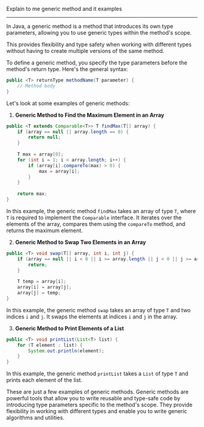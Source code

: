 Explain to me generic method and it examples

---

In Java, a generic method is a method that introduces its own type parameters, allowing you to use generic types within the method's scope. 

This provides flexibility and type safety when working with different types without having to create multiple versions of the same method.

To define a generic method, you specify the type parameters before the method's return type. Here's the general syntax:

```java
public <T> returnType methodName(T parameter) {
    // Method body
}
```

Let's look at some examples of generic methods:

1. **Generic Method to Find the Maximum Element in an Array**

```java
public <T extends Comparable<T>> T findMax(T[] array) {
    if (array == null || array.length == 0) {
        return null;
    }
    
    T max = array[0];
    for (int i = 1; i < array.length; i++) {
        if (array[i].compareTo(max) > 0) {
            max = array[i];
        }
    }
    
    return max;
}
```

In this example, the generic method `findMax` takes an array of type `T`, where `T` is required to implement the `Comparable` interface. It iterates over the elements of the array, compares them using the `compareTo` method, and returns the maximum element.

2. **Generic Method to Swap Two Elements in an Array**

```java
public <T> void swap(T[] array, int i, int j) {
    if (array == null || i < 0 || i >= array.length || j < 0 || j >= array.length) {
        return;
    }
    
    T temp = array[i];
    array[i] = array[j];
    array[j] = temp;
}
```

In this example, the generic method `swap` takes an array of type `T` and two indices `i` and `j`. It swaps the elements at indices `i` and `j` in the array.

3. **Generic Method to Print Elements of a List**

```java
public <T> void printList(List<T> list) {
    for (T element : list) {
        System.out.println(element);
    }
}
```

In this example, the generic method `printList` takes a `List` of type `T` and prints each element of the list.

These are just a few examples of generic methods. Generic methods are powerful tools that allow you to write reusable and type-safe code by introducing type parameters specific to the method's scope. They provide flexibility in working with different types and enable you to write generic algorithms and utilities.